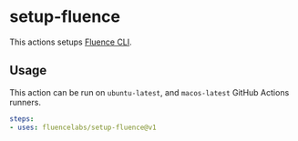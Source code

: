 # setup-fluence

This actions setups [Fluence CLI](https://github.com/fluencelabs/cli).

## Usage

This action can be run on `ubuntu-latest`, and `macos-latest` GitHub Actions
runners.

```yaml
steps:
- uses: fluencelabs/setup-fluence@v1
```
